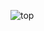 ![top](https://user-images.githubusercontent.com/43506340/224582299-1e859f7d-a33e-4f16-849b-2c2cd62d93fe.png)
